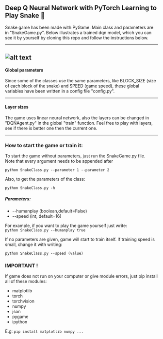 ## Deep Q Neural Network with PyTorch Learning to Play Snake 🐍

Snake game has been made with PyGame. Main class and parameters are in "SnakeGame.py". Below illustrates a trained dqn model, which you can see it by yourself by cloning this repo and follow the instructions below.

---


![alt text](https://github.com/ardaPhysTech/SnakeAI-DQN-Agent-With-PyTorch/blob/feature/snakeai/gif/snakeai.gif "Snake AI")
---
#### Global parameters
Since some of the classes use the same parameters, like BLOCK_SIZE (size of each block of the snake) and SPEED (game speed), these global variables have been written in a config file "config.py".

---

#### Layer sizes
The game uses linear neural network, also the layers can be changed in "DQNAgent.py" in the global "train" function. Feel free to play with layers, see if there is better one then the current one.

---

### How to start the game or train it:
To start the game without parameters, just run the SnakeGame.py file. \
Note that every argument needs to be appended after
```
python SnakeClass.py --parameter 1 --parameter 2
```
Also, to get the parameters of the class:
```
python SnakeClass.py -h
```
##### Parameters:
* \-\-humanplay (boolean,default=False)
* \-\-speed (int, default=16)


For example, if you want to play the game yourself just write: \
	```
	python SnakeClass.py --humanplay true
	```

If no parameters are given, game will start to train itself. If training speed is small, change it with writing:
```
python SnakeClass.py --speed (value)
```

### IMPORTANT !
If game does not run on your computer or give module errors, just pip install all of these modules:
* matplotlib
* torch
* torchvision
* numpy
* json
* pygame
* ipython

E.g: ``` pip install matplotlib numpy ... ```
